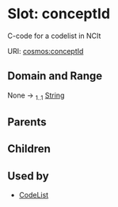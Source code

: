 
# Slot: conceptId


C-code for a codelist in NCIt

URI: [cosmos:conceptId](https://www.cdisc.org/cosmos/1-0conceptId)


## Domain and Range

None &#8594;  <sub>1..1</sub> [String](types/String.md)

## Parents


## Children


## Used by

 * [CodeList](CodeList.md)
